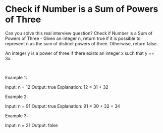 # Check if Number is a Sum of Powers of Three

Can you solve this real interview question? Check if Number is a Sum of Powers of Three - Given an integer n, return true if it is possible to represent n as the sum of distinct powers of three. Otherwise, return false.

An integer y is a power of three if there exists an integer x such that y == 3x.

 

Example 1:


Input: n = 12
Output: true
Explanation: 12 = 31 + 32


Example 2:


Input: n = 91
Output: true
Explanation: 91 = 30 + 32 + 34


Example 3:


Input: n = 21
Output: false